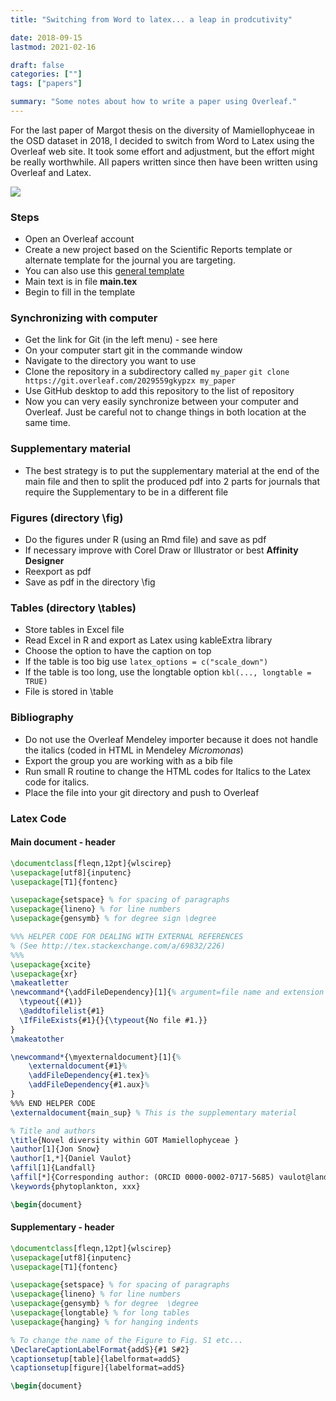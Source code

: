```yaml
---
title: "Switching from Word to latex... a leap in prodcutivity"

date: 2018-09-15
lastmod: 2021-02-16

draft: false
categories: [""]
tags: ["papers"]

summary: "Some notes about how to write a paper using Overleaf."
---
```


For the last paper of Margot thesis on the diversity of Mamiellophyceae in the OSD dataset in 2018, I decided to switch from Word to Latex using the Overleaf web site. It took some effort and adjustment, but the effort might be really worthwhile.  All papers written since then have been written using Overleaf and Latex.

![](/img/overleaf-interface.png)

### Steps
* Open an Overleaf account
* Create a new project based on the Scientific Reports template or alternate template for the journal you are targeting.  
* You can also use this [general template](https://daniel-vaulot.fr/files/latex/paper_template.zip)
* Main text is in file **main.tex**
* Begin to fill in the template

### Synchronizing with computer
* Get the link for Git (in the left menu) - see here
* On your computer start git in the commande window 
* Navigate to the directory you want to use
* Clone the repository in a subdirectory called `my_paper`
`git clone https://git.overleaf.com/2029559gkypzx my_paper`
* Use GitHub desktop to add this repository to the list of repository
* Now you can very easily synchronize between your computer and Overleaf. Just be careful not to change things in both location at the same time.

### Supplementary material
* The best strategy is to put the supplementary material at the end of the main file and then to split the produced pdf into 2 parts for journals that require the Supplementary to be in a different file

### Figures (directory \fig)
* Do the figures under R (using an Rmd file) and save as pdf
* If necessary improve with Corel Draw or Illustrator or best **Affinity Designer**
* Reexport as pdf
* Save as pdf in the directory \fig

### Tables (directory \tables)
* Store tables in Excel file
* Read Excel in R and export as Latex using kableExtra library
* Choose the option to have the caption on top
* If the table is too big use `latex_options = c("scale_down")`
* If the table is too long, use the longtable option `kbl(..., longtable = TRUE)` 
* File is stored in \table

### Bibliography
* Do not use the Overleaf Mendeley importer because it does not handle the italics (coded in HTML in Mendeley <i>Micromonas</i>)
* Export the group you are working with as a bib file
* Run small R routine to change the HTML codes for Italics to the Latex code for italics.
* Place the file into your git directory and push to Overleaf

### Latex Code
#### Main document - header
```latex
\documentclass[fleqn,12pt]{wlscirep}
\usepackage[utf8]{inputenc}
\usepackage[T1]{fontenc}

\usepackage{setspace} % for spacing of paragraphs
\usepackage{lineno} % for line numbers
\usepackage{gensymb} % for degree sign \degree

%%% HELPER CODE FOR DEALING WITH EXTERNAL REFERENCES
% (See http://tex.stackexchange.com/a/69832/226)
%%%
\usepackage{xcite}
\usepackage{xr}
\makeatletter
\newcommand*{\addFileDependency}[1]{% argument=file name and extension
  \typeout{(#1)}
  \@addtofilelist{#1}
  \IfFileExists{#1}{}{\typeout{No file #1.}}
}
\makeatother

\newcommand*{\myexternaldocument}[1]{%
    \externaldocument{#1}%
    \addFileDependency{#1.tex}%
    \addFileDependency{#1.aux}%
}
%%% END HELPER CODE
\externaldocument{main_sup} % This is the supplementary material

% Title and authors
\title{Novel diversity within GOT Mamiellophyceae }
\author[1]{Jon Snow}
\author[1,*]{Daniel Vaulot}
\affil[1]{Landfall}
\affil[*]{Corresponding author: (ORCID 0000-0002-0717-5685) vaulot@landfall.got}
\keywords{phytoplankton, xxx}

\begin{document}
```
#### Supplementary - header

```latex
\documentclass[fleqn,12pt]{wlscirep}
\usepackage[utf8]{inputenc}
\usepackage[T1]{fontenc}

\usepackage{setspace} % for spacing of paragraphs
\usepackage{lineno} % for line numbers
\usepackage{gensymb} % for degree  \degree
\usepackage{longtable} % for long tables
\usepackage{hanging} % for hanging indents

% To change the name of the Figure to Fig. S1 etc...
\DeclareCaptionLabelFormat{addS}{#1 S#2}
\captionsetup[table]{labelformat=addS}
\captionsetup[figure]{labelformat=addS}

\begin{document}
```

